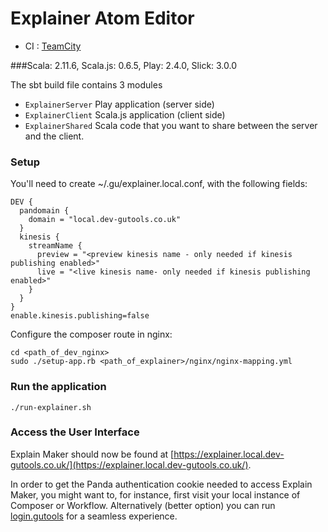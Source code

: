 # Explainer Atom Editor

* CI : [TeamCity](https://teamcity-aws.gutools.co.uk/viewType.html?buildTypeId=EditorialTools_Explainer)

###Scala: 2.11.6, Scala.js: 0.6.5, Play: 2.4.0, Slick: 3.0.0


The sbt build file contains 3 modules
- `ExplainerServer` Play application (server side)
- `ExplainerClient` Scala.js application (client side)
- `ExplainerShared` Scala code that you want to share between the server and the client.

### Setup
You'll need to create ~/.gu/explainer.local.conf, with the following fields:
```
DEV {
  pandomain {
    domain = "local.dev-gutools.co.uk"
  }
  kinesis {
    streamName {
      preview = "<preview kinesis name - only needed if kinesis publishing enabled>"
      live = "<live kinesis name- only needed if kinesis publishing enabled>"
    }
  }
}
enable.kinesis.publishing=false
```

Configure the composer route in nginx:

```
cd <path_of_dev_nginx>
sudo ./setup-app.rb <path_of_explainer>/nginx/nginx-mapping.yml
```

### Run the application
```
./run-explainer.sh
```

### Access the User Interface

Explain Maker should now be found at [https://explainer.local.dev-gutools.co.uk/](https://explainer.local.dev-gutools.co.uk/).

In order to get the Panda authentication cookie needed to access Explain Maker, you might want to, for instance, first visit your local instance of Composer or Workflow. Alternatively (better option) you can run [login.gutools](https://github.com/guardian/login.gutools) for a seamless experience.

